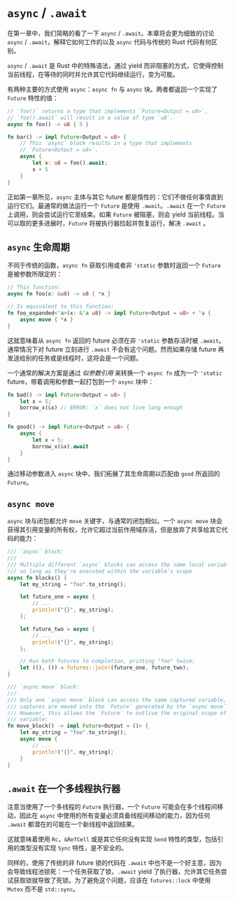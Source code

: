 # `async` / `.await`

在第一章中，我们简略的看了一下 `async` / `.await`。本章将会更为细致的讨论 `async` / `.await`，解释它如何工作的以及 `async` 代码与传统的 Rust 代码有何区别。

`async` / `.await` 是 Rust 中的特殊语法，通过 yield 而非阻塞的方式，它使得控制当前线程，在等待的同时并允许其它代码继续运行，变为可能。

有两种主要的方式使用 `async`：`async fn` 与 `async` 块。两者都返回一个实现了 `Future` 特性的值：

```rs
// `foo()` returns a type that implements `Future<Output = u8>`.
// `foo().await` will result in a value of type `u8`.
async fn foo() -> u8 { 5 }

fn bar() -> impl Future<Output = u8> {
    // This `async` block results in a type that implements
    // `Future<Output = u8>`.
    async {
        let x: u8 = foo().await;
        x + 5
    }
}
```

正如第一章所见，`async` 主体与其它 future 都是惰性的：它们不做任何事情直到运行它们。最通常的做法运行一个 `Future` 是使用 `.await`。`.await` 在一个 `Future` 上调用，则会尝试运行它至结束。如果 `Future` 被阻塞，则会 yield 当前线程。当可以取的更多进展时，`Future` 将被执行器捡起并恢复运行，解决 `.await` 。

## `async` 生命周期

不同于传统的函数，`async fn` 获取引用或者非 `'static` 参数时返回一个 `Future` 是被参数所限定的：

```rs
// This function:
async fn foo(x: &u8) -> u8 { *x }

// Is equivalent to this function:
fn foo_expanded<'a>(x: &'a u8) -> impl Future<Output = u8> + 'a {
    async move { *x }
}
```

这就意味着从 `async fn` 返回的 future 必须在非 `'static` 参数存活时被 `.await`。通常情况下对 future 立刻进行 `.await` 不会有这个问题。然而如果存储 future 再发送给别的任务或是线程时，这将会是一个问题。

一个通常的解决方案是通过 _似参数引用_ 来转换一个 `async fn` 成为一个 `'static` future，带着调用和参数一起打包到一个 `async` 块中：

```rs
fn bad() -> impl Future<Output = u8> {
    let x = 5;
    borrow_x(&x) // ERROR: `x` does not live long enough
}

fn good() -> impl Future<Output = u8> {
    async {
        let x = 5;
        borrow_x(&x).await
    }
}
```

通过移动参数进入 `async` 块中，我们拓展了其生命周期以匹配由 `good` 所返回的 `Future`。

## `async move`

`async` 块与闭包都允许 `move` 关键字，与通常的闭包相似。一个 `async move` 块会获得其引用变量的所有权，允许它超过当前作用域存活，但是放弃了共享给其它代码的能力：

```rs
/// `async` block:
///
/// Multiple different `async` blocks can access the same local variable
/// so long as they're executed within the variable's scope
async fn blocks() {
    let my_string = "foo".to_string();

    let future_one = async {
        // ...
        println!("{}", my_string);
    };

    let future_two = async {
        // ...
        println!("{}", my_string);
    };

    // Run both futures to completion, printing "foo" twice:
    let ((), ()) = futures::join!(future_one, future_two);
}

/// `async move` block:
///
/// Only one `async move` block can access the same captured variable, since
/// captures are moved into the `Future` generated by the `async move` block.
/// However, this allows the `Future` to outlive the original scope of the
/// variable:
fn move_block() -> impl Future<Output = ()> {
    let my_string = "foo".to_string();
    async move {
        // ...
        println!("{}", my_string);
    }
}
```

## `.await` 在一个多线程执行器

注意当使用了一个多线程的 `Future` 执行器，一个 `Future` 可能会在多个线程间移动，因此在 `async` 中使用的所有变量必须具备线程间移动的能力，因为任何 `.await` 都潜在的可能在一个新线程中返回结果。

这就意味着使用 `Rc`，`&RefCell` 或是其它任何没有实现 `Send` 特性的类型，包括引用的类型没有实现 `Sync` 特性，是不安全的。

同样的，使用了传统的非 future 锁的代码在 `.await` 中也不是一个好主意，因为会导致线程池锁死：一个任务获取了锁，`.await` yield 了执行器，允许其它任务尝试获取锁就导致了死锁。为了避免这个问题，应该在 `futures::lock` 中使用 `Mutex` 而不是 `std::sync`。
